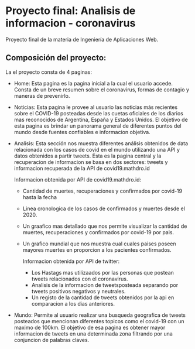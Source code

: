 # Proyecto final: Analisis de informacion - coronavirus

Proyecto final de la materia de Ingeniería de Aplicaciones Web.

## Composición del proyecto: 
La el proyecto consta de 4 paginas:

- Home:
Esta pagina es la pagina inicial a la cual el usuario accede. Consta de un breve resumen sobre el coronavirus, formas de contagio y maneras de prevenirlo.

- Noticias: 
Esta pagina le provee al usuario las noticias más recientes sobre el COVID-19 posteadas desde las cuetas oficiales de los diarios mas reconocidos de Argentina, España y Estados Unidos. 
El objetivo de esta pagina es brindar un panorama general de diferentes puntos del mundo desde fuentes confiables e informacion objetiva.

- Analisis:
  Esta sección nos muestra diferentes análisis obtenidos de data relacionada con los casos de covid en el mundo utilizando una API y datos obtenidos a partir tweets.
  Esta es la pagina central y la recuperacion de informacion se basa en dos sectores: tweets y informacion recuperada de la API de covid19.mathdro.id

  Informacion obtenida por API de covid19.mathdro.id:
  * Cantidad de muertes, recuperaciones y confirmados por covid-19 hasta la fecha
  * Linea cronologica de los casos de confirmados y muertes desde el 2020.
  * Un graafico mas detallado que nos permite visualizar la cantidad de muertes, recuperaciones y confirmados por covid-19 por pais.
  * Un grafico mundial que nos muestra cual cuales paises poseen mayores muertes en proporcion a los pacientes confirmados.

    Informacion obtenida por API de twitter:
    * Los Hastags mas utilizaados por las personas que postean tweets relacionados con el coronavirus.
    * Analisis de la informacion de tweetsposteada separando por tweets positivos negativos y neutrales. 
    * Un registo de la cantidad de tweets obtenidos por la api en comparacion a los dias anteriores. 

- Mundo:
  Permite al usuario realizar una busqueda geografica de tweets posteados que mencionan diferentes topicos como el covid-19 con un maximo de 100km. El objetivo de esa pagina es obtener mayor informacion de tweets en una determinada zona filtrando por una conjuncion de palabras claves. 



